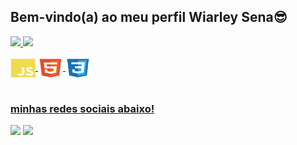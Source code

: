 ## Bem-vindo(a) ao meu perfil Wiarley Sena😎

 <div>
   <a href="https://github.com/wiarley-sena">
   <img height="180em" src="https://github-readme-stats.vercel.app/api?username=wiarley-sena&show_icons=true&theme=tokyonight&include_all_commits=true&count_private=true"/>
   <img height="180em" src="https://github-readme-stats.vercel.app/api/top-langs/?username=wiarley-sena&layout=compact&langs_count=6&theme=tokyonight"/>
</div>
    
<div style="display: inline_block"><br>
  <img align="center" alt="Js" height="30" width="40" src="https://raw.githubusercontent.com/devicons/devicon/master/icons/javascript/javascript-plain.svg">
  <img align="center" alt="HTML" height="30" width="40" src="https://raw.githubusercontent.com/devicons/devicon/master/icons/html5/html5-original.svg">
  <img align="center" alt="CSS" height="30" width="40" src="https://raw.githubusercontent.com/devicons/devicon/master/icons/css3/css3-original.svg">
</div>
 
<br>
 
### minhas redes sociais abaixo!
 
<div> 
  <a href="https://instagram.com/wiarley.08"target="_blank"><img src="https://img.shields.io/badge/-Instagram-%23E4405F?style=for-the-badge&logo=instagram&logoColor=white"target="_blank"></a> 
  <a href="https://www.linkedin.com/feed/"target="_blank"><img src="https://img.shields.io/badge/-LinkedIn-%230077B5?style=for-the-badge&logo=linkedin&logoColor=white" target="_blank"></a>
</div>
